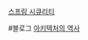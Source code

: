 [스프링 시큐리티](https://catsbi.oopy.io/c0a4f395-24b2-44e5-8eeb-275d19e2a536)


#블로그
[아키텍처의 역사](https://herbertograca.com/tag/software-architecture/page/5/)
